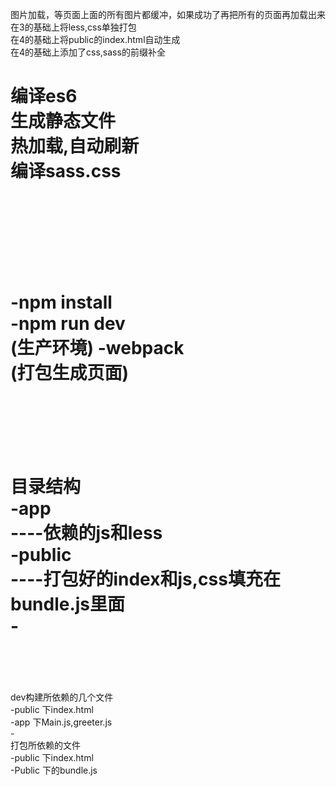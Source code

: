 图片加载，等页面上面的所有图片都缓冲，如果成功了再把所有的页面再加载出来<br/>
在3的基础上将less,css单独打包<br/>
在4的基础上将public的index.html自动生成<br/>
在4的基础上添加了css,sass的前缀补全

编译es6<br/>
生成静态文件<br/>
热加载,自动刷新<br/>
编译sass.css<br/>
<br/>
<br/>
<br/>
<br/>
=================
-npm install<br/>
-npm run dev <br/>
(生产环境)
-webpack<br/>
(打包生成页面) <br/>
<br/>
<br/>
<br/>
==================
目录结构<br/>
-app<br/>
----依赖的js和less<br/>
-public<br/>
----打包好的index和js,css填充在bundle.js里面<br/>
-<br/>
<br/>
<br/>
==================
dev构建所依赖的几个文件<br/>
-public 下index.html<br/>
-app 下Main.js,greeter.js<br/>
-<br/>
打包所依赖的文件<br/>
-public 下index.html<br/>
-Public 下的bundle.js<br/>
